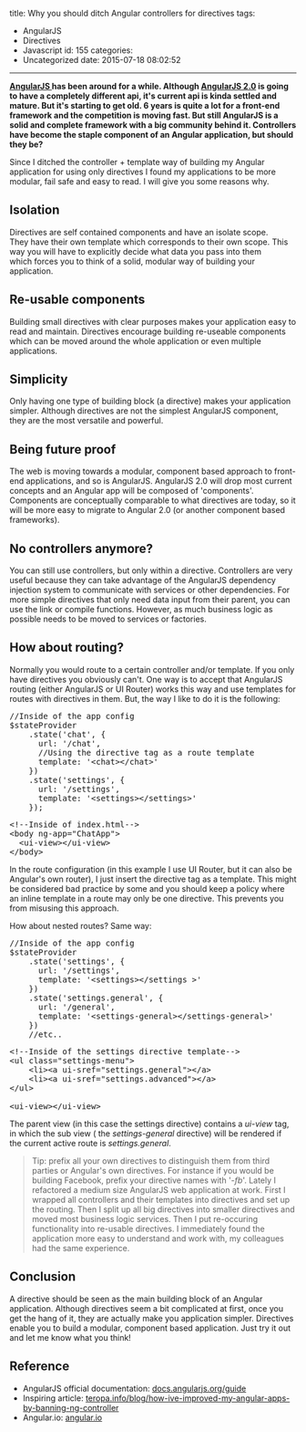 title: Why you should ditch Angular controllers for directives
tags:
  - AngularJS
  - Directives
  - Javascript
id: 155
categories:
  - Uncategorized
date: 2015-07-18 08:02:52
---

**[AngularJS ](https://angularjs.org/)has been around for a while. Although [AngularJS 2.0](https://angular.io/) is going to have a completely different api, it's current api is kinda settled and mature. But it's starting to get old. 6 years is quite a lot for a front-end framework and the competition is moving fast. But still AngularJS is a solid and complete framework with a big community behind it. Controllers have become the staple component of an Angular application, but should they be?**

<!-- more -->

Since I ditched the controller + template way of building my Angular application for using only directives I found my applications to be more modular, fail safe and easy to read. I will give you some reasons why.

## Isolation

Directives are self contained components and have an isolate scope. They have their own template which corresponds to their own scope. This way you will have to explicitly decide what data you pass into them which forces you to think of a solid, modular way of building your application.

## Re-usable components

Building small directives with clear purposes makes your application easy to read and maintain. Directives encourage building re-useable components which can be moved around the whole application or even multiple applications.

## Simplicity

Only having one type of building block (a directive) makes your application simpler. Although directives are not the simplest AngularJS component, they are the most versatile and powerful.

## Being future proof

The web is moving towards a modular, component based approach to front-end applications, and so is AngularJS. AngularJS 2.0 will drop most current concepts and an Angular app will be composed of 'components'. Components are conceptually comparable to what directives are today, so it will be more easy to migrate to Angular 2.0 (or another component based frameworks).

## No controllers anymore?

You can still use controllers, but only within a directive. Controllers are very useful because they can take advantage of the AngularJS dependency injection system to communicate with services or other dependencies. For more simple directives that only need data input from their parent, you can use the link or compile functions. However, as much business logic as possible needs to be moved to services or factories.

## How about routing?

Normally you would route to a certain controller and/or template. If you only have directives you obviously can't. One way is to accept that AngularJS routing (either AngularJS or UI Router) works this way and use templates for routes with directives in them. But, the way I like to do it is the following:
<pre class="lang:js decode:true">//Inside of the app config
$stateProvider
    .state('chat', {
      url: '/chat',
      //Using the directive tag as a route template
      template: '&lt;chat&gt;&lt;/chat&gt;'
    })
    .state('settings', {
      url: '/settings',
      template: '&lt;settings&gt;&lt;/settings&gt;'
    });</pre>
<pre class="lang:xhtml decode:true">&lt;!--Inside of index.html--&gt;
&lt;body ng-app="ChatApp"&gt;
  &lt;ui-view&gt;&lt;/ui-view&gt;
&lt;/body&gt;</pre>
In the route configuration (in this example I use UI Router, but it can also be Angular's own router), I just insert the directive tag as a template. This might be considered bad practice by some and you should keep a policy where an inline template in a route may only be one directive. This prevents you from misusing this approach.

How about nested routes? Same way:
<pre class="lang:js decode:true">//Inside of the app config
$stateProvider
    .state('settings', {
      url: '/settings',
      template: '&lt;settings&gt;&lt;/settings &gt;'
    })
    .state('settings.general', {
      url: '/general',
      template: '&lt;settings-general&gt;&lt;/settings-general&gt;'
    })
    //etc..</pre>
<pre class="lang:xhtml decode:true">&lt;!--Inside of the settings directive template--&gt;
&lt;ul class="settings-menu"&gt;
    &lt;li&gt;&lt;a ui-sref="settings.general"&gt;&lt;/a&gt;
    &lt;li&gt;&lt;a ui-sref="settings.advanced"&gt;&lt;/a&gt;
&lt;/ul&gt;

&lt;ui-view&gt;&lt;/ui-view&gt;</pre>
The parent view (in this case the settings directive) contains a _ui-view_ tag, in which the sub view ( the _settings-general_ directive) will be rendered if the current active route is _settings.general_.
> Tip: prefix all your own directives to distinguish them from third parties or Angular's own directives. For instance if you would be building Facebook, prefix your directive names with '_-fb_'.
Lately I refactored a medium size AngularJS web application at work. First I wrapped all controllers and their templates into directives and set up the routing. Then I split up all big directives into smaller directives and moved most business logic services. Then I put re-occuring functionality into re-usable directives. I immediately found the application more easy to understand and work with, my colleagues had the same experience.

## Conclusion

A directive should be seen as the main building block of an Angular application. Although directives seem a bit complicated at first, once you get the hang of it, they are actually make you application simpler. Directives enable you to build a modular, component based application. Just try it out and let me know what you think!

## Reference

*   AngularJS official documentation: [docs.angularjs.org/guide](https://docs.angularjs.org/guide)
*   Inspiring article: [teropa.info/blog/how-ive-improved-my-angular-apps-by-banning-ng-controller](http://teropa.info/blog/2014/10/24/how-ive-improved-my-angular-apps-by-banning-ng-controller.html)
*   Angular.io: [angular.io](https://angular.io/)
